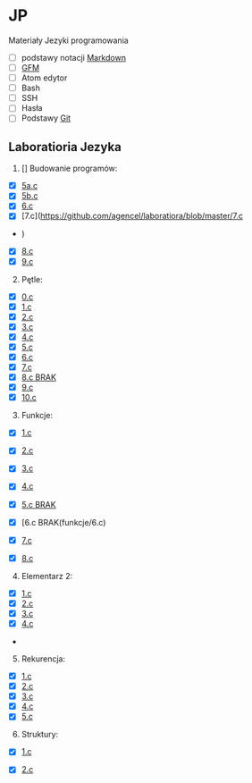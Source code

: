 # JP
Materiały Jezyki programowania
 - [ ] podstawy notacji [Markdown](https://daringfireball.net/projects/markdown/)
 - [ ] [GFM](https://help.github.com/articles/github-flavored-markdown/)
 - [ ] Atom edytor
 - [ ] Bash
 - [ ] SSH 
 - [ ] Hasła
 - [ ] Podstawy [Git](https://git-scm.com/book/en/v2)

## Laboratioria Jezyka
 1. [] Budowanie programów:

* [x] [5a.c](https://github.com/agencel/laboratiora/blob/master/5a.c)
* [x] [5b.c](https://github.com/agencel/laboratiora/blob/master/5b.c)
* [x] [6.c](https://github.com/agencel/laboratiora/blob/master/6.c)
* [x] [7.c](https://github.com/agencel/laboratiora/blob/master/7.c
* )
* [x] [8.c](https://github.com/agencel/laboratiora/blob/master/8.c)
* [x] [9.c](https://github.com/agencel/laboratiora/blob/master/9.c)

2. Pętle:

* [x] [0.c](https://github.com/agencel/laboratiora/blob/master/01.c)
* [x] [1.c](https://github.com/agencel/laboratiora/blob/master/1.c)
* [x] [2.c](https://github.com/agencel/laboratiora/blob/master/2.c)
* [x] [3.c](https://github.com/agencel/laboratiora/blob/master/3.c)
* [x] [4.c](https://github.com/agencel/laboratiora/blob/master/4.c)
* [x] [5.c](https://github.com/agencel/laboratiora/blob/master/5.c)
* [x] [6.c](https://github.com/agencel/laboratiora/blob/master/61.c)
* [x] [7.c](https://github.com/agencel/laboratiora/blob/master/71.c)
* [x] [8.c BRAK](petle/8.c)
* [x] [9.c](https://github.com/agencel/laboratiora/blob/master/91.c)
* [x] [10.c](https://github.com/agencel/laboratiora/blob/master/10.c)

3.  Funkcje:
* [x] [1.c](https://github.com/agencel/laboratiora/blob/master/11.c)
* [x] [2.c](https://github.com/agencel/laboratiora/blob/master/21.c)
* [x] [3.c](https://github.com/agencel/laboratiora/blob/master/31.c)
* [x] [4.c](https://github.com/agencel/laboratiora/blob/master/41.c)
* [x] [5.c BRAK](funkcje/5.c)
* [x] [6.c BRAK(funkcje/6.c)
* [x] [7.c](https://github.com/agencel/laboratiora/blob/master/711.c)
* [x] [8.c](https://github.com/agencel/laboratiora/blob/master/811.c)


4.  Elementarz 2:
* [x] [1.c](https://github.com/agencel/laboratiora/blob/master/111.c)
* [x] [2.c](https://github.com/agencel/laboratiora/blob/master/211.c)
* [x] [3.c](https://github.com/agencel/laboratiora/blob/master/311.c)
* [x] [4.c](https://github.com/agencel/laboratiora/blob/master/411.c)
* 
5. Rekurencja:
* [x] [1.c](https://github.com/agencel/laboratiora/blob/master/1111.c)
* [x] [2.c](https://github.com/agencel/laboratiora/blob/master/2111.c)
* [x] [3.c](https://github.com/agencel/laboratiora/blob/master/3111.c)
* [x] [4.c](https://github.com/agencel/laboratiora/blob/master/4111.c)
* [x] [5.c](https://github.com/agencel/laboratiora/blob/master/51112)
6. Struktury:
* [x] [1.c](https://github.com/agencel/laboratiora/blob/master/1211)
* [x] [2.c](https://github.com/agencel/laboratiora/blob/master/2.12.c)

 
